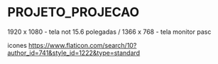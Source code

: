 # PROJETO_PROJECAO

‎1920 x 1080 - tela not 15.6 polegadas / 1366 x 768 - tela monitor pasc

icones 
https://www.flaticon.com/search/10?author_id=741&style_id=1222&type=standard
